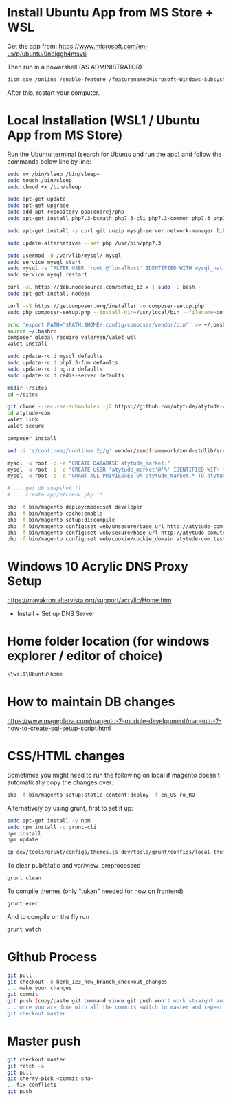 # Install Ubuntu App from MS Store + WSL
Get the app from: https://www.microsoft.com/en-us/p/ubuntu/9nblggh4msv6

Then run in a powershell (AS ADMINISTRATOR)
```bash
dism.exe /online /enable-feature /featurename:Microsoft-Windows-Subsystem-Linux /all /norestart
```

After this, restart your computer.

# Local Installation (WSL1 / Ubuntu App from MS Store)

Run the Ubuntu terminal (search for Ubuntu and run the app) and follow the commands below line by line:

```bash
sudo mv /bin/sleep /bin/sleep~
sudo touch /bin/sleep
sudo chmod +x /bin/sleep

sudo apt-get update
sudo apt-get upgrade
sudo add-apt-repository ppa:ondrej/php
sudo apt-get install php7.3-bcmath php7.3-cli php7.3-common php7.3 php7.3-curl php7.3-dev php7.3-fpm php7.3-gd php7.3-intl php7.3-json php7.3-mbstring php7.3-mysql php7.3-opcache php7.3-readline php7.3-soap php7.3-sqlite3 php7.3-xml php7.3-zip

sudo apt-get install -y curl git unzip mysql-server network-manager libnss3-tools jq xsel libnss3-tools jq xsel build-essential libssl-dev zip unzip zlib1g-dev libzip-dev pkg-config libmemcached-dev libmemcached11 libmemcachedutil2 libmagickwand-dev imagemagick memcached redis-server network-manager dnsmasq nginx mysql-server

sudo update-alternatives --set php /usr/bin/php7.3

sudo usermod -d /var/lib/mysql/ mysql
sudo service mysql start
sudo mysql -e "ALTER USER 'root'@'localhost' IDENTIFIED WITH mysql_native_password BY 'password'; FLUSH PRIVILEGES;"
sudo service mysql restart

curl -sL https://deb.nodesource.com/setup_13.x | sudo -E bash -
sudo apt-get install nodejs

curl -sS https://getcomposer.org/installer -o composer-setup.php
sudo php composer-setup.php --install-dir=/usr/local/bin --filename=composer

echo 'export PATH="$PATH:$HOME/.config/composer/vendor/bin"' >> ~/.bashrc
source ~/.bashrc
composer global require valeryan/valet-wsl
valet install

sudo update-rc.d mysql defaults
sudo update-rc.d php7.3-fpm defaults
sudo update-rc.d nginx defaults
sudo update-rc.d redis-server defaults

mkdir ~/sites
cd ~/sites

git clone --recurse-submodules -j2 https://github.com/atytude/atytude-com.git
cd atytude-com
valet link
valet secure

composer install

sed -i 's/continue;/continue 2;/g' vendor/zendframework/zend-stdlib/src/ArrayObject.php

mysql -u root -p -e "CREATE DATABASE atytude_market;"
mysql -u root -p -e "CREATE USER 'atytude_market'@'%' IDENTIFIED WITH mysql_native_password BY 'y.yMWsB0L.FT';"
mysql -u root -p -e "GRANT ALL PRIVILEGES ON atytude_market.* TO atytude_market@'%';"

# ... get db snapshot !?
# ... create app/etc/env.php !!

php -f bin/magento deploy:mode:set developer
php -f bin/magento cache:enable
php -f bin/magento setup:di:compile
php -f bin/magento config:set web/unsecure/base_url http://atytude-com.test/
php -f bin/magento config:set web/secure/base_url http://atytude-com.test/
php -f bin/magento config:set web/cookie/cookie_domain atytude-com.test
```

# Windows 10 Acrylic DNS Proxy Setup
https://mayakron.altervista.org/support/acrylic/Home.htm
- Install + Set up DNS Server

# Home folder location (for windows explorer / editor of choice)
```bash
\\wsl$\Ubuntu\home
```

# How to maintain DB changes
https://www.mageplaza.com/magento-2-module-development/magento-2-how-to-create-sql-setup-script.html

# CSS/HTML changes
Sometimes you might need to run the following on local if magento doesn't automatically copy the changes over:
```bash
php -f bin/magento setup:static-content:deploy -f en_US ro_RO
```

Alternatively by using grunt, first to set it up:
```bash
sudo apt-get install -y npm
sudo npm install -g grunt-cli
npm install
npm update

cp dev/tools/grunt/configs/themes.js dev/tools/grunt/configs/local-themes.js
```

To clear pub/static and var/view_preprocessed
```bash
grunt clean
```

To compile themes (only "tukan" needed for now on frontend)
```bash
grunt exec
```

And to compile on the fly run
```bash
grunt watch
```

# Github Process
```bash
git pull
git checkout -b herk_123_new_branch_checkout_changes
... make your changes
git commit
git push (copy/paste git command since git push won't work straight away on your _first_ commit, commits after this will work normally)
... once you are done with all the commits switch to master and repeat this process
git checkout master
```

# Master push

```bash
git checkout master
git fetch -a
git pull
git cherry-pick <commit-sha>
.. fix conflicts
git push
```
